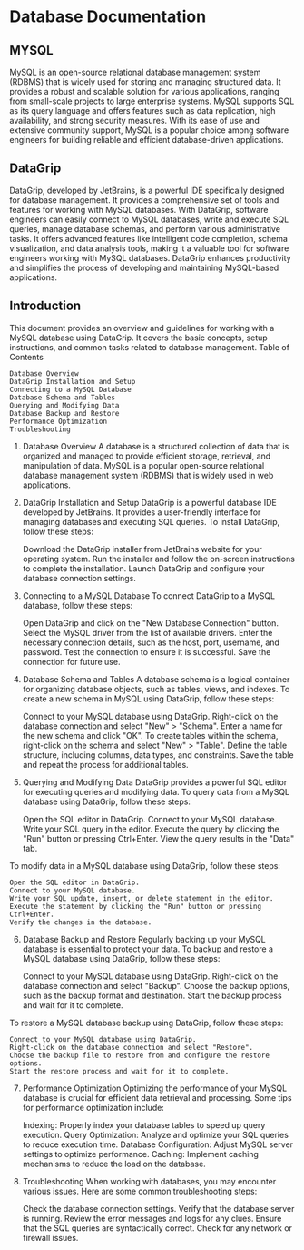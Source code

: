 # Database Documentation



## MYSQL
MySQL is an open-source relational database management system (RDBMS) that is widely used for storing and managing structured data. It provides a robust and scalable solution for various applications, ranging from small-scale projects to large enterprise systems. MySQL supports SQL as its query language and offers features such as data replication, high availability, and strong security measures. With its ease of use and extensive community support, MySQL is a popular choice among software engineers for building reliable and efficient database-driven applications.

## DataGrip
DataGrip, developed by JetBrains, is a powerful IDE specifically designed for database management. It provides a comprehensive set of tools and features for working with MySQL databases. With DataGrip, software engineers can easily connect to MySQL databases, write and execute SQL queries, manage database schemas, and perform various administrative tasks. It offers advanced features like intelligent code completion, schema visualization, and data analysis tools, making it a valuable tool for software engineers working with MySQL databases. DataGrip enhances productivity and simplifies the process of developing and maintaining MySQL-based applications.

## Introduction
This document provides an overview and guidelines for working with a MySQL database using DataGrip. It covers the basic concepts, setup instructions, and common tasks related to database management.
Table of Contents

    Database Overview
    DataGrip Installation and Setup
    Connecting to a MySQL Database
    Database Schema and Tables
    Querying and Modifying Data
    Database Backup and Restore
    Performance Optimization
    Troubleshooting

1. Database Overview
A database is a structured collection of data that is organized and managed to provide efficient storage, retrieval, and manipulation of data. MySQL is a popular open-source relational database management system (RDBMS) that is widely used in web applications.

2. DataGrip Installation and Setup
DataGrip is a powerful database IDE developed by JetBrains. It provides a user-friendly interface for managing databases and executing SQL queries. To install DataGrip, follow these steps:

    Download the DataGrip installer from JetBrains website for your operating system.
    Run the installer and follow the on-screen instructions to complete the installation.
    Launch DataGrip and configure your database connection settings.

3. Connecting to a MySQL Database
To connect DataGrip to a MySQL database, follow these steps:

    Open DataGrip and click on the "New Database Connection" button.
    Select the MySQL driver from the list of available drivers.
    Enter the necessary connection details, such as the host, port, username, and password.
    Test the connection to ensure it is successful.
    Save the connection for future use.

4. Database Schema and Tables
A database schema is a logical container for organizing database objects, such as tables, views, and indexes. To create a new schema in MySQL using DataGrip, follow these steps:

    Connect to your MySQL database using DataGrip.
    Right-click on the database connection and select "New" > "Schema".
    Enter a name for the new schema and click "OK".
    To create tables within the schema, right-click on the schema and select "New" > "Table".
    Define the table structure, including columns, data types, and constraints.
    Save the table and repeat the process for additional tables.

5. Querying and Modifying Data
DataGrip provides a powerful SQL editor for executing queries and modifying data. To query data from a MySQL database using DataGrip, follow these steps:

    Open the SQL editor in DataGrip.
    Connect to your MySQL database.
    Write your SQL query in the editor.
    Execute the query by clicking the "Run" button or pressing Ctrl+Enter.
    View the query results in the "Data" tab.

To modify data in a MySQL database using DataGrip, follow these steps:

    Open the SQL editor in DataGrip.
    Connect to your MySQL database.
    Write your SQL update, insert, or delete statement in the editor.
    Execute the statement by clicking the "Run" button or pressing Ctrl+Enter.
    Verify the changes in the database.

6. Database Backup and Restore
Regularly backing up your MySQL database is essential to protect your data. To backup and restore a MySQL database using DataGrip, follow these steps:

    Connect to your MySQL database using DataGrip.
    Right-click on the database connection and select "Backup".
    Choose the backup options, such as the backup format and destination.
    Start the backup process and wait for it to complete.

To restore a MySQL database backup using DataGrip, follow these steps:

    Connect to your MySQL database using DataGrip.
    Right-click on the database connection and select "Restore".
    Choose the backup file to restore from and configure the restore options.
    Start the restore process and wait for it to complete.

7. Performance Optimization
Optimizing the performance of your MySQL database is crucial for efficient data retrieval and processing. Some tips for performance optimization include:

    Indexing: Properly index your database tables to speed up query execution.
    Query Optimization: Analyze and optimize your SQL queries to reduce execution time.
    Database Configuration: Adjust MySQL server settings to optimize performance.
    Caching: Implement caching mechanisms to reduce the load on the database.

8. Troubleshooting
When working with databases, you may encounter various issues. Here are some common troubleshooting steps:

    Check the database connection settings.
    Verify that the database server is running.
    Review the error messages and logs for any clues.
    Ensure that the SQL queries are syntactically correct.
    Check for any network or firewall issues.
